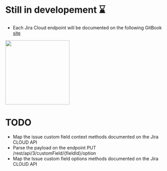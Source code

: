 # Still in developement ⌛

 - Each Jira Cloud endpoint will be documented on the following GitBook [site](https://ctreminiom.gitbook.io/go-atlassian/)

<img src="https://i.ibb.co/xJpnxQR/gopher-1.png" width="200">

# TODO

* Map the issue custom field context methods documented on the Jira CLOUD API
* Parse the payload on the endpoint PUT /rest/api/3/customField/{fieldId}/option
* Map the Issue custom field options methods documented on the Jira CLOUD API
